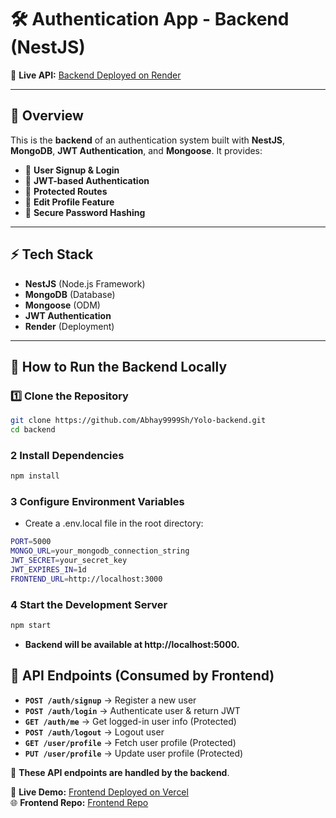 # 🛠️ Authentication App - Backend (NestJS)

🚀 **Live API:** [Backend Deployed on Render](https://yolo-backend-mvyt.onrender.com)  

---

## 📌 Overview
This is the **backend** of an authentication system built with **NestJS**, **MongoDB**, **JWT Authentication**, and **Mongoose**. It provides:
- 🔹 **User Signup & Login**
- 🔹 **JWT-based Authentication**
- 🔹 **Protected Routes**
- 🔹 **Edit Profile Feature**
- 🔹 **Secure Password Hashing**

---

## ⚡ Tech Stack
- **NestJS** (Node.js Framework)
- **MongoDB** (Database)
- **Mongoose** (ODM)
- **JWT Authentication**
- **Render** (Deployment)

---

## 🚀 How to Run the Backend Locally

### 1️⃣ Clone the Repository
```sh
git clone https://github.com/Abhay9999Sh/Yolo-backend.git
cd backend
```
### **2 Install Dependencies**
```sh
npm install
```

### **3 Configure Environment Variables**
- Create a .env.local file in the root directory:
```sh
PORT=5000
MONGO_URL=your_mongodb_connection_string
JWT_SECRET=your_secret_key
JWT_EXPIRES_IN=1d
FRONTEND_URL=http://localhost:3000
```

### **4 Start the Development Server**
```sh
npm start
```

- **Backend will be available at http://localhost:5000.**

## 📌 API Endpoints (Consumed by Frontend)

- **`POST /auth/signup`** → Register a new user  
- **`POST /auth/login`** → Authenticate user & return JWT  
- **`GET /auth/me`** → Get logged-in user info (Protected)  
- **`POST /auth/logout`** → Logout user  
- **`GET /user/profile`** → Fetch user profile (Protected)  
- **`PUT /user/profile`** → Update user profile (Protected)  

📌 **These API endpoints are handled by the backend**.

🚀 **Live Demo:** [Frontend Deployed on Vercel](https://yolo-frontend-eight.vercel.app)  
🌐 **Frontend Repo:** [Frontend Repo](https://github.com/Abhay9999Sh/Yolo-frontend)
